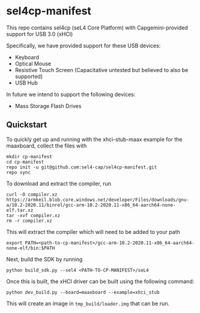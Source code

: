 # sel4cp-manifest

This repo contains sel4cp (seL4 Core Platform) with Capgemini-provided support for USB 3.0 (xHCI)

Specifically, we have provided support for these USB devices:
* Keyboard
* Optical Mouse
* Resistive Touch Screen (Capacitative untested but believed to also be supported)
* USB Hub

In future we intend to support the following devices:
* Mass Storage Flash Drives

## Quickstart
To quickly get up and running with the xhci-stub-maax example for the
maaxboard, collect the files with

```
mkdir cp-manifest
cd cp-manifest
repo init -u git@github.com:sel4-cap/sel4cp-manifest.git
repo sync
```

To download and extract the compiler, run
```
curl -O compiler.xz
https://armkeil.blob.core.windows.net/developer/Files/downloads/gnu-a/10.2-2020.11/binrel/gcc-arm-10.2-2020.11-x86_64-aarch64-none-elf.tar.xz
tar -xvf compiler.xz
rm -r compiler.xz
```

This will extract the compiler which will need to be added to your path
```
export PATH=<path-to-cp-manifest>/gcc-arm-10.2-2020.11-x86_64-aarch64-none-elf/bin:$PATH
```

Next, build the SDK by running 
```
python build_sdk.py --sel4 <PATH-TO-CP-MANIFEST>/seL4
```

Once this is built, the xHCI driver can be built using the following command:
```
python dev_build.py --board=maaxboard --example=xhci_stub
```

This will create an image in `tmp_build/loader.img` that can be run.
